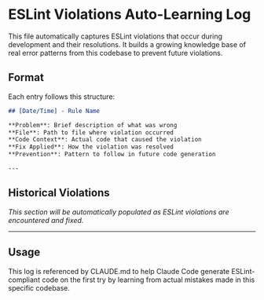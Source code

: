 # ESLint Violations Auto-Learning Log

This file automatically captures ESLint violations that occur during development and their resolutions. It builds a growing knowledge base of real error patterns from this codebase to prevent future violations.

## Format

Each entry follows this structure:

```markdown
## [Date/Time] - Rule Name

**Problem**: Brief description of what was wrong
**File**: Path to file where violation occurred  
**Code Context**: Actual code that caused the violation
**Fix Applied**: How the violation was resolved
**Prevention**: Pattern to follow in future code generation

---
```

## Historical Violations

*This section will be automatically populated as ESLint violations are encountered and fixed.*

---

## Usage

This log is referenced by CLAUDE.md to help Claude Code generate ESLint-compliant code on the first try by learning from actual mistakes made in this specific codebase.